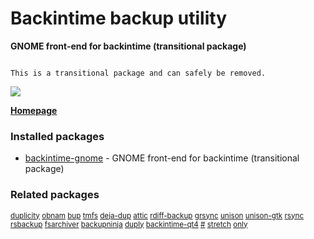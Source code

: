 # Backintime backup utility

__GNOME front-end for backintime (transitional package)__

```

This is a transitional package and can safely be removed.

```

![](https://screenshots.debian.net/thumbnail/backintime-qt4/)


 **[Homepage](https://github.com/bit-team/backintime)**

### Installed packages

* [backintime-gnome](https://packages.debian.org/stretch/backintime-gnome) - GNOME front-end for backintime (transitional package)

### Related packages

<sub> [duplicity](https://packages.debian.org/stretch/duplicity) [obnam](https://packages.debian.org/stretch/obnam) [bup](https://packages.debian.org/stretch/bup) [tmfs](https://packages.debian.org/stretch/tmfs) [deja-dup](https://packages.debian.org/stretch/deja-dup) [attic](https://packages.debian.org/stretch/attic) [rdiff-backup](https://packages.debian.org/stretch/rdiff-backup) [grsync](https://packages.debian.org/stretch/grsync) [unison](https://packages.debian.org/stretch/unison) [unison-gtk](https://packages.debian.org/stretch/unison-gtk) [rsync](https://packages.debian.org/stretch/rsync) [rsbackup](https://packages.debian.org/stretch/rsbackup) [fsarchiver](https://packages.debian.org/stretch/fsarchiver) [backupninja](https://packages.debian.org/stretch/backupninja) [duply](https://packages.debian.org/stretch/duply) [backintime-qt4](https://packages.debian.org/stretch/backintime-qt4) [#](https://packages.debian.org/stretch/#) [stretch](https://packages.debian.org/stretch/stretch) [only](https://packages.debian.org/stretch/only)  </sub>
